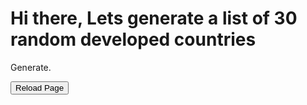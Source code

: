 <html>
	<body>        		
		
 <h1>Hi there, Lets generate a list of 30 random developed countries</h1>
		<p id="demo">Generate.</p>
    <script>
document.getElementById("demo").onclick = function() {myFunction()};
function myFunction() {
  
var words = ["Norway",
"Ireland",
"Switzerland",
"Iceland",
"Germany",
"Sweden",
"Australia",
"Netherlands",
"Denmark",
"Finland",
"Singapore",
"United Kingdom",
"Belgium",
"New Zealand",
"Canada",
"United States",
"Austria",
"Israel",
"Japan",
"Slovenia",
"Korea (Republic of)",
"Luxembourg",
"Spain",
"France",
"Czechia",
"Malta",
"Estonia",
"Italy",
"United Arab Emirates",
"Greece",
"Cyprus",
"Lithuania",
"Poland",
"Andorra",
"Latvia",
"Portugal",
"Slovakia",
"Hungary",
"Saudi Arabia",
"Bahrain",
"Chile",
"Croatia",
"Qatar",
"Argentina",
"Montenegro",
"Romania",
"Kazakhstan",
"Russian Federation",
"Belarus",
"Turkey",
"Uruguay",
"Bulgaria",
"Panama",
"Bahamas",
"Barbados",
"Oman",
"Georgia",
"Costa Rica",
"Malaysia",
"Kuwait",
"Serbia",
"Mauritius",
"Seychelles",
"Trinidad and Tobago",
"Albania",
"Cuba",
"Iran (Islamic Republic of)",
"Sri Lanka",
"Bosnia and Herzegovina",
"Grenada",
"Mexico",
"Ukraine",
"Antigua and Barbuda",
"Peru",
"Thailand",
"Armenia",
"North Macedonia",
"Colombia",
"Brazil",
"China",
"Ecuador",
"Saint Lucia",
"Azerbaijan",
"Dominican Republic",
"Moldova (Republic of)",
"Algeria",
"Lebanon",
"Fiji",
"Dominica"];

function fisherYates (arr) {
  for (var i = arr.length - 1; i >= 0; i--) {
    var j = Math.floor(Math.random() * (i + 1));
    var temp = arr[i];
    arr[i] = arr[j];
    arr[j] = temp;
  }
  return arr;
}

f=fisherYates(words);

document.getElementById("demo").innerHTML = ("<p>" + f[0] + "</p>" + "<p>" + f[1] + "</p>" + "<p>" + f[2] + "</p>" + "<p>" + f[3] + "</p>" + "<p>" + f[4] + "</p>" + "<p>" + f[5] + "</p>" + "<p>" + f[6] + "</p>" + "<p>" + f[7] + "</p>" + "<p>" + f[8] + "</p>" + "<p>" + f[9] + "</p>" + "<p>" + "<p>" + f[10] + "</p>" + "<p>"+ "<p>" + f[11] + "</p>" + "<p>"+ "<p>" + f[12] + "</p>" + "<p>"+ "<p>" + f[13] + "</p>" + "<p>"+ "<p>" + f[14] + "</p>" + "<p>"+ "<p>" + f[15] + "</p>" + "<p>"+ "<p>" + f[16] + "</p>" + "<p>"+ "<p>" + f[17] + "</p>" + "<p>"+ "<p>" + f[18] + "</p>" + "<p>"+ "<p>" + f[19] + "</p>" + "<p>"+ "<p>" + f[20] + "</p>" + "<p>"+ "<p>" + f[21] + "</p>" + "<p>"+ "<p>" + f[22] + "</p>" + "<p>"+ "<p>" + f[23] + "</p>" + "<p>"+ "<p>" + f[24] + "</p>" + "<p>"+ "<p>" + f[25] + "</p>" + "<p>"+ "<p>" + f[26] + "</p>" + "<p>"+ "<p>" + f[27] + "</p>" + "<p>"+ "<p>" + f[28] + "</p>" + "<p>"+ "<p>" + f[29] + "</p>" + "<p>");}
    </script>
    
<FORM>
<INPUT Type="button" VALUE="Reload Page" onClick="history.go(0)">
</FORM>
    <body>   

